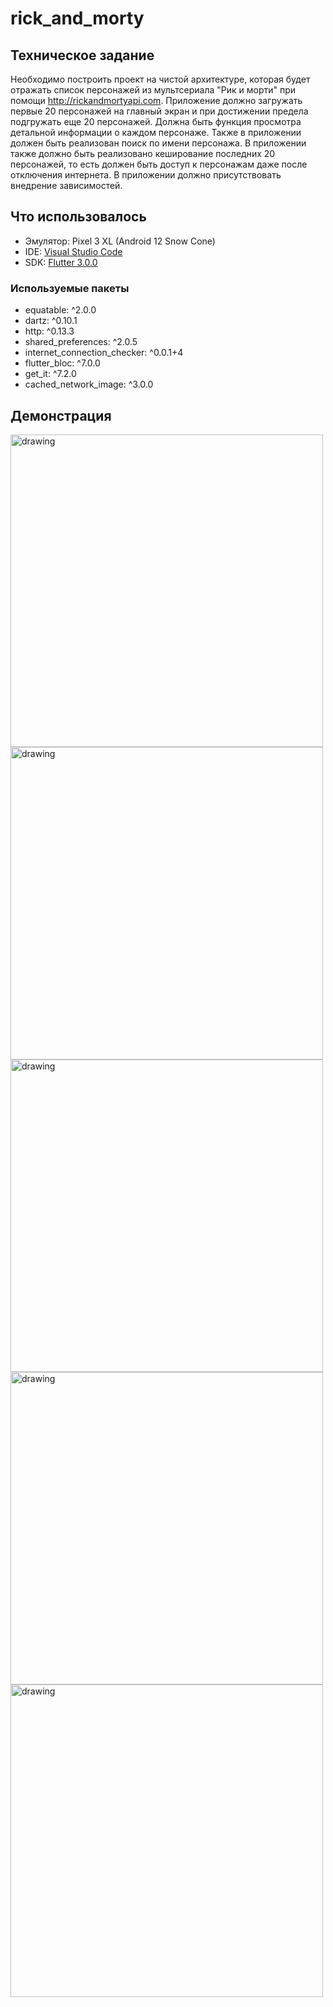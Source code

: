# rick_and_morty

## Техническое задание
Необходимо построить проект на чистой архитектуре, которая будет отражать список персонажей из мультсериала "Рик и морти" при помощи http://rickandmortyapi.com. Приложение должно загружать первые 20 персонажей на главный экран и при достижении предела подгружать еще 20 персонажей. Должна быть функция просмотра детальной информации о каждом персонаже. Также в приложении должен быть реализован поиск по имени персонажа. В приложении также должно быть реализовано кеширование последних 20 персонажей, то есть должен быть доступ к персонажам даже после отключения интернета. В приложении должно присутствовать внедрение зависимостей. 


## Что использовалось

 - Эмулятор: Pixel 3 XL (Android 12 Snow Cone)
- IDE: [Visual Studio Code](https://visualstudio.microsoft.com/ru/vs/)
 - SDK: [Flutter 3.0.0](https://docs.flutter.dev/get-started/install/windows)

### Используемые пакеты

 - equatable: ^2.0.0
 - dartz: ^0.10.1
 - http: ^0.13.3
 - shared_preferences: ^2.0.5
 - internet_connection_checker: ^0.0.1+4
 - flutter_bloc: ^7.0.0
 - get_it: ^7.2.0
 - cached_network_image: ^3.0.0

## Демонстрация
<img src="https://user-images.githubusercontent.com/71566968/184686686-46cd72e8-9df6-407f-a5e9-34cb01dcc92f.png" alt="drawing" width="500"/>
<img src="https://user-images.githubusercontent.com/71566968/184686712-d9e9568f-4616-47ba-87c5-14bc4805a3f7.png" alt="drawing" width="500"/>
<img src="https://user-images.githubusercontent.com/71566968/184686718-32cac740-567a-4953-a611-8215f04d559a.png" alt="drawing" width="500"/>
<img src="https://user-images.githubusercontent.com/71566968/184686722-c53e62dd-25c8-43de-acec-bef858906ff2.png" alt="drawing" width="500"/>
<img src="https://user-images.githubusercontent.com/71566968/184686730-c9020076-4166-4b8b-8f41-bd25b128552d.png" alt="drawing" width="500"/>

